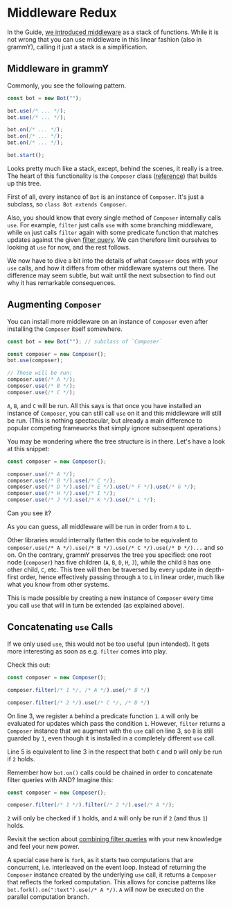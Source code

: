 # Middleware Redux

In the Guide, [we introduced middleware](../guide/middleware) as a stack of
functions. While it is not wrong that you can use middleware in this linear
fashion (also in grammY), calling it just a stack is a simplification.

## Middleware in grammY

Commonly, you see the following pattern.

```ts
const bot = new Bot("");

bot.use(/* ... */);
bot.use(/* ... */);

bot.on(/* ... */);
bot.on(/* ... */);
bot.on(/* ... */);

bot.start();
```

Looks pretty much like a stack, except, behind the scenes, it really is a tree.
The heart of this functionality is the `Composer` class
([reference](/ref/core/composer)) that builds up this tree.

First of all, every instance of `Bot` is an instance of `Composer`. It's just a
subclass, so `class Bot extends Composer`.

Also, you should know that every single method of `Composer` internally calls
`use`. For example, `filter` just calls `use` with some branching middleware,
while `on` just calls `filter` again with some predicate function that matches
updates against the given [filter query](../guide/filter-queries). We can
therefore limit ourselves to looking at `use` for now, and the rest follows.

We now have to dive a bit into the details of what `Composer` does with your
`use` calls, and how it differs from other middleware systems out there. The
difference may seem subtle, but wait until the next subsection to find out why
it has remarkable consequences.

## Augmenting `Composer`

You can install more middleware on an instance of `Composer` even after
installing the `Composer` itself somewhere.

```ts
const bot = new Bot(""); // subclass of `Composer`

const composer = new Composer();
bot.use(composer);

// These will be run:
composer.use(/* A */);
composer.use(/* B */);
composer.use(/* C */);
```

`A`, `B`, and `C` will be run. All this says is that once you have installed an
instance of `Composer`, you can still call `use` on it and this middleware will
still be run. (This is nothing spectacular, but already a main difference to
popular competing frameworks that simply ignore subsequent operations.)

You may be wondering where the tree structure is in there. Let's have a look at
this snippet:

```ts
const composer = new Composer();

composer.use(/* A */);
composer.use(/* B */).use(/* C */);
composer.use(/* D */).use(/* E */).use(/* F */).use(/* G */);
composer.use(/* H */).use(/* I */);
composer.use(/* J */).use(/* K */).use(/* L */);
```

Can you see it?

As you can guess, all middleware will be run in order from `A` to `L`.

Other libraries would internally flatten this code to be equivalent to
`composer.use(/* A */).use(/* B */).use(/* C */).use(/* D */)...` and so on. On
the contrary, grammY preserves the tree you specified: one root node
(`composer`) has five children (`A`, `B`, `D`, `H`, `J`), while the child `B`
has one other child, `C`, etc. This tree will then be traversed by every update
in depth-first order, hence effectively passing through `A` to `L` in linear
order, much like what you know from other systems.

This is made possible by creating a new instance of `Composer` every time you
call `use` that will in turn be extended (as explained above).

## Concatenating `use` Calls

If we only used `use`, this would not be too useful (pun intended). It gets more
interesting as soon as e.g. `filter` comes into play.

Check this out:

```ts
const composer = new Composer();

composer.filter(/* 1 */, /* A */).use(/* B */)

composer.filter(/* 2 */).use(/* C */, /* D */)
```

On line 3, we register `A` behind a predicate function `1`. `A` will only be
evaluated for updates which pass the condition `1`. However, `filter` returns a
`Composer` instance that we augment with the `use` call on line 3, so `B` is
still guarded by `1`, even though it is installed in a completely different
`use` call.

Line 5 is equivalent to line 3 in the respect that both `C` and `D` will only be
run if `2` holds.

Remember how `bot.on()` calls could be chained in order to concatenate filter
queries with AND? Imagine this:

```ts
const composer = new Composer();

composer.filter(/* 1 */).filter(/* 2 */).use(/* A */);
```

`2` will only be checked if `1` holds, and `A` will only be run if `2` (and thus
`1`) holds.

Revisit the section about
[combining filter queries](../guide/filter-queries#combining-multiple-queries)
with your new knowledge and feel your new power.

A special case here is `fork`, as it starts two computations that are
concurrent, i.e. interleaved on the event loop. Instead of returning the
`Composer` instance created by the underlying `use` call, it returns a
`Composer` that reflects the forked computation. This allows for concise
patterns like `bot.fork().on(":text").use(/* A */)`. `A` will now be executed on
the parallel computation branch.
